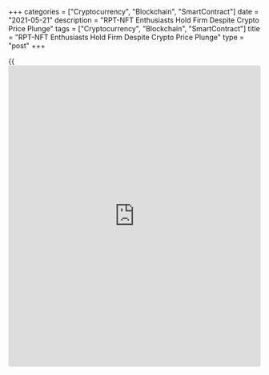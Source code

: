 +++
categories = ["Cryptocurrency", "Blockchain", "SmartContract"]
date = "2021-05-21"
description = "RPT-NFT Enthusiasts Hold Firm Despite Crypto Price Plunge"
tags = ["Cryptocurrency", "Blockchain", "SmartContract"]
title = "RPT-NFT Enthusiasts Hold Firm Despite Crypto Price Plunge"
type = "post"
+++

{{<iframe id="large-banner" src="https://www.bounty.group/#slide=10.0" width="100%" height="600" scrolling="no" style="border: 0px solid rgb(216, 221, 230); border-radius: 3px;">}}

LONDON, May 21 (Reuters) - This week’s [cryptocurrency price](https://www.playgroundfx.com/blog/cryptocurrency-price/) plunge
eroded the dollar-based value of NFTs and raised the cost of buying and
selling them, in what could be a setback for the burgeoning digital
asset market. But NFT collectors are not bailing out.

Non-fungible tokens - a way of trading digital assets by recording their
ownership status on [blockchain](https://www.letsplayfx.com/blog/trade-forex-with-bitcoin/) - exploded in popularity in February and
March this year, notching up hundreds of millions of dollars in sales.

The sudden boom is partly attributed to 2020’s crypto price surge; NFTs
are usually bought with the cryptocurrency ether or dollars.

But the crypto market hit a roadblock on Wednesday when as much as $1
trillion was wiped off the global crypto complex and prices for ether
and its larger cousin [bitcoin](https://www.letsplayfx.com/blog/forex-for-bitcoin/) fell 30%-40%.

NFT prices are normally listed on marketplaces in ether, meaning sellers
may adjust prices higher to keep them constant in dollars. But with
ether still trading a third off recent record highs, NFT values in
dollars will have fallen sharply.

A collector who goes by the pseudonym “Pranksy” said his cryptocurrency
portfolio’s worth dropped by more than $10 million at one point on
Wednesday.

But he said he did not see his collection of more than 100,000 NFTs as
less valuable because he had not sold them.

> “The people who spent many thousands on NFTs aren’t going to sell them
for 50% off tomorrow, at least not many are. Much like traditional art
markets bucking Wall Street trends I believe many see certain NFTs as a
store of value,” Pranksy told Reuters.

Enthusiasts say the artwork, virtual land, in-game items or other
digital assets the NFTs represent hold value that is distinct from the
cryptocurrencies used to buy them.

Andrew Steinwold, a Chicago-based crypto [investor](https://www.fintechee.com/tutorial-for-forex-trading/investor-mode/) who runs an NFT fund,
said, “Because everything is priced in ether, definitely ... the
valuation will be much less.”

> “But we’re a five-year fund so we’re thinking in [terms](https://www.fintechee.com/terms/) of years, not
in [terms](https://www.fintechee.com/terms/) of weeks.”

The NFT frenzy was cooling even before this week. Data from OpenSea,
which says it is the largest marketplace for NFT trading, shows April
sales at $93.6 million, down from almost $150 million in March.

## GAS PRICES

As cryptocurrencies fell, the NFT market was hit from so-called “gas”
fees - the payment made to the crypto miners who carry out the
transaction on the [blockchain](https://www.letsplayfx.com/blog/trade-forex-with-bitcoin/).

On Wednesday, gas prices spiked as demand to buy and sell ether
increased. That caused NFT liquidity to dry up as buyers may have
delayed transactions to save on gas fees, Pranksy said.

On OpenSea, [daily](https://www.fintecher.org/2020/03/03/forex-trading-daily-strategy/) volumes fell to $1.1 million on Wednesday compared
with $2 million on Tuesday, as “gas prices made lower-priced items
tricky to purchase,” said Hamish Barnes, OpenSea’s growth and community
lead.

NFT sales volume on the [Ethereum](https://www.playgroundfx.com/blog/the-creator-of-ethereum/) [blockchain](https://www.letsplayfx.com/blog/trade-forex-with-bitcoin/) was $19,687,241 on
Wednesday, up from $15,637,693 the day before, according to
NonFungible.com, a site which tracks NFT market activity.

The number of sales was lower, at 2,462 on Wednesday compared to 4,113
on Tuesday.

NonFungible.com co-founder Gauthier Zuppinger said the NFT market was
increasingly de-correlated with the crypto market.

> “I don’t think we’ll see a direct impact on the NFT space right now or
in the next few days,” Zuppinger said, adding that crypto-rich [investor](https://www.fintechee.com/tutorial-for-forex-trading/investor-mode/)s
could even see NFTs as less risky than cryptocurrencies “because they
are backed by the use-case”.

Nifty Gateway, an NFT marketplace owned by Gemini, said there was no
visible change in behaviour on the platform during the cryptocurrency
volatility.

> “Our collectors typically have an affinity for digital art, so they
buy and hold their NFTs,” a spokeswoman said.

_(Reporting by Elizabeth Howcroft; Editing by Andrew Heavens)_